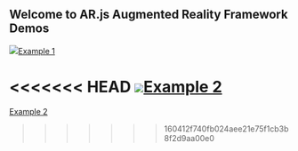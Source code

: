 ## Welcome to AR.js Augmented Reality Framework Demos

<a href="https://comancheace.github.io/AR.js-Demos/arjs_demo/index.html" target="_blank"><img src="https://comancheace.github.io/AR.js-Demos/arjs_demo/assets/hiro.png">Example 1</a>

<<<<<<< HEAD
<a href="https://comancheace.github.io/AR.js-Demos/arjs_demo_2/index.html" target="_blank"><img src="https://comancheace.github.io/AR.js-Demos/arjs_demo_2/assets/circles.png">Example 2</a>
=======
<a href="https://comancheace.github.io/AR.js-Demos/arjs_demo_2/index.html" target="_blank">Example 2</a>
>>>>>>> 160412f740fb024aee21e75f1cb3b8f2d9aa00e0
